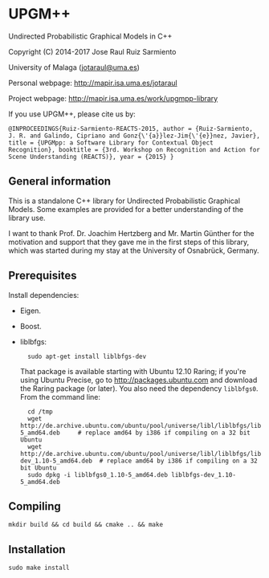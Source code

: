 UPGM++
======

Undirected Probabilistic Graphical Models in C++ 
 
Copyright (C) 2014-2017 Jose Raul Ruiz Sarmiento 

University of Malaga (jotaraul@uma.es)
 
Personal webpage: http://mapir.isa.uma.es/jotaraul

Project webpage: http://mapir.isa.uma.es/work/upgmpp-library

If you use UPGM++, please cite us by:

`@INPROCEEDINGS{Ruiz-Sarmiento-REACTS-2015,
author = {Ruiz-Sarmiento, J. R. and Galindo, Cipriano and Gonz{\'{a}}lez-Jim{\'{e}}nez, Javier},
title = {UPGMpp: a Software Library for Contextual Object Recognition},
booktitle = {3rd. Workshop on Recognition and Action for Scene Understanding (REACTS)},
year = {2015}
}`

General information
-------------------

This is a standalone C++ library for Undirected Probabilistic Graphical Models. Some examples are provided for a better understanding of the library use.

I want to thank Prof. Dr. Joachim Hertzberg and Mr. Martin Günther for the motivation and support that they gave me in the first steps of this library, which was started during my stay at the University of Osnabrück, Germany.

Prerequisites
-------------

Install dependencies:
- Eigen.
- Boost.
- liblbfgs:

        sudo apt-get install liblbfgs-dev

  That package is available starting with Ubuntu 12.10 Raring; if you're using
  Ubuntu Precise, go to http://packages.ubuntu.com and download the Raring
  package (or later). You also need the dependency `liblbfgs0`. From the command line:

        cd /tmp
        wget http://de.archive.ubuntu.com/ubuntu/pool/universe/libl/liblbfgs/liblbfgs0_1.10-5_amd64.deb     # replace amd64 by i386 if compiling on a 32 bit Ubuntu
        wget http://de.archive.ubuntu.com/ubuntu/pool/universe/libl/liblbfgs/liblbfgs-dev_1.10-5_amd64.deb  # replace amd64 by i386 if compiling on a 32 bit Ubuntu
        sudo dpkg -i liblbfgs0_1.10-5_amd64.deb liblbfgs-dev_1.10-5_amd64.deb


Compiling
---------

    mkdir build && cd build && cmake .. && make

Installation
------------

    sudo make install
